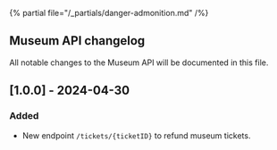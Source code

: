 {% partial file="/_partials/danger-admonition.md" /%}

## Museum API changelog

All notable changes to the Museum API will be documented in this file.

## [1.0.0] - 2024-04-30

### Added

- New endpoint `/tickets/{ticketID}` to refund museum tickets.
